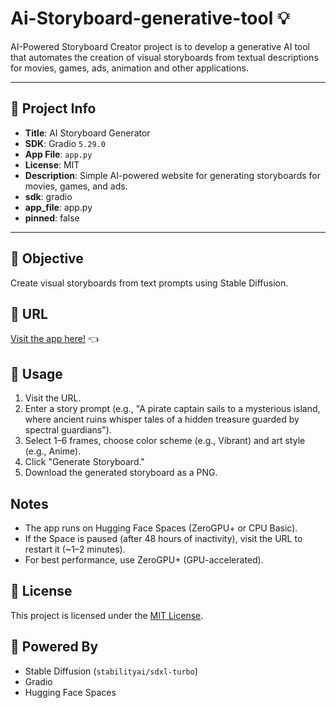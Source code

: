 # Ai-Storyboard-generative-tool 💡

AI-Powered Storyboard Creator project is to develop a generative AI tool that automates the creation of visual storyboards from textual descriptions for movies, games, ads, animation and other applications.

---
## 🧠 Project Info
- **Title**: AI Storyboard Generator
- **SDK**: Gradio `5.29.0`
- **App File**: `app.py`
- **License**: MIT
- **Description**: Simple AI-powered website for generating storyboards for movies, games, and ads.
- **sdk**: gradio
- **app_file**: app.py
- **pinned**: false
---

## 🎯 Objective
 Create visual storyboards from text prompts using Stable Diffusion.

## 🔗 URL
[Visit the app here!](https://navadeep-j-storyboardgenerator.hf.space/)  👈

 ## 🚀 Usage
 1. Visit the URL.
 2. Enter a story prompt (e.g., "A pirate captain sails to a mysterious island, where ancient ruins whisper tales of a hidden treasure guarded by spectral guardians").
 3. Select 1–6 frames, choose color scheme (e.g., Vibrant) and art style (e.g., Anime).
 4. Click "Generate Storyboard."
 5. Download the generated storyboard as a PNG.

 ## Notes
 - The app runs on Hugging Face Spaces (ZeroGPU+ or CPU Basic).
 - If the Space is paused (after 48 hours of inactivity), visit the URL to restart it (~1–2 minutes).
 - For best performance, use ZeroGPU+ (GPU-accelerated).

 ## 📄 License
 This project is licensed under the [MIT License](LICENSE).

 ## 📡 Powered By
 - Stable Diffusion (`stabilityai/sdxl-turbo`)
 - Gradio
 - Hugging Face Spaces
